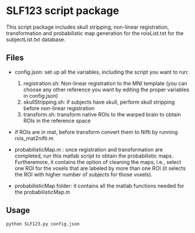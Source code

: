 # SLF123 script package

This script package includes skull stripping, non-linear registration, transformation and probabilistic map generation for the roisList.txt for the subjectList.txt
database.

## Files

- config.json: set up all the variables, including the script you want to run:
  1. registration.sh: Non-linear registration to the MNI template (you can choose any other reference you want by editing the proper variables in config.json)
  2. skullStripping.sh: if subjects have skull, perform skull stripping before non-linear registration
  3. transform.sh: transform native ROIs to the warped brain to obtain ROIs in the reference space

- if ROIs are in mat, before transform  convert them to Nifti by running rois_mat2nifti.m
- probabilisticMap.m : once registration and transformation are completed, run this matlab script to obtain the probabilistic maps. Furtheremore, it contains the option of cleaning the maps, i.e., select one ROI for the voxels that are labeled by more than one ROI (it selects the ROI with higher number of subjects for those voxels).

- probabilisticMap folder: it contains all the matlab functions needed for the probabilisticMap.m

## Usage

```bash
python SLF123.py config.json
```
